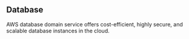 ## Database

AWS database domain service offers cost-efficient, highly secure, and scalable database instances in the cloud.
